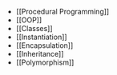 - [[Procedural Programming]]
- [[OOP]]
- [[Classes]]
- [[Instantiation]]
- [[Encapsulation]]
- [[Inheritance]]
- [[Polymorphism]]